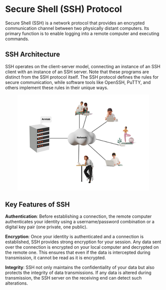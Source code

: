 # Secure Shell (SSH) Protocol

Secure Shell (SSH) is a network protocol that provides an encrypted communication channel between two physically distant computers. Its primary function is to enable logging into a remote computer and executing commands.

## SSH Architecture

SSH operates on the client-server model, connecting an instance of an SSH client with an instance of an SSH server. Note that these programs are distinct from the SSH protocol itself. The SSH protocol defines the rules for secure communication, while software tools like OpenSSH, PuTTY, and others implement these rules in their unique ways.&#x20;

<figure><img src="../../../.gitbook/assets/Group 12 (1).png" alt="" width="563"><figcaption></figcaption></figure>

## Key Features of SSH

**Authentication**: Before establishing a connection, the remote computer authenticates your identity using a username/password combination or a digital key pair (one private, one public).&#x20;

**Encryption**: Once your identity is authenticated and a connection is established, SSH provides strong encryption for your session. Any data sent over the connection is encrypted on your local computer and decrypted on the remote one. This ensures that even if the data is intercepted during transmission, it cannot be read as it is encrypted.&#x20;

**Integrity**: SSH not only maintains the confidentiality of your data but also protects the integrity of data transmissions. If any data is altered during transmission, the SSH server on the receiving end can detect such alterations.
